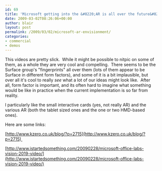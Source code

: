 ```yaml
---
id: 69
title: 'Microsoft getting into the &#8220;AR is all over the future&#8221; envisionment'
date: 2009-03-02T08:26:06+00:00
author: blair
layout: post
permalink: /2009/03/02/microsoft-ar-envisionment/
categories:
- commercial
- demos
---
```


This videos are pretty slick.  While it might be possible to nitpic on some of them, as a whole they are very cool and compelling.  There seems to be the Surface group's "fingerprints" all over them (lots of them appear to be Surface in different form factors), and some of it is a bit implausible, but over all it's cool to really _see_ what a lot of our ideas might look like.  After all, form factor is important, and its often hard to imagine what something would be like in practice when the current implementation is so far from reality.

I particularly like the small interactive cards (yes, not really AR) and the various AR (both the tablet sized ones and the one or two HMD-based ones).

Here are some links:

[http://www.kzero.co.uk/blog/?p=2715](http://www.kzero.co.uk/blog/?p=2715) 

[http://www.istartedsomething.com/20090228/microsoft-office-labs-vision-2019-video/](http://www.istartedsomething.com/20090228/microsoft-office-labs-vision-2019-video/)
